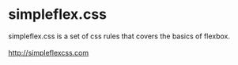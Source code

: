 # simpleflex.css
simpleflex.css is a set of css rules that covers the basics of flexbox.<br><br>http://simpleflexcss.com
